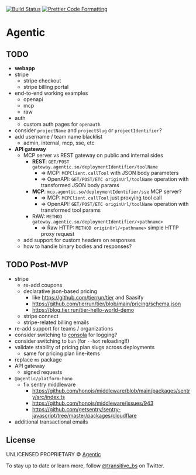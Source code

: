 <p>
  <a href="https://github.com/transitive-bullshit/agentic-platform/actions/workflows/main.yml"><img alt="Build Status" src="https://github.com/transitive-bullshit/agentic-platform/actions/workflows/main.yml/badge.svg" /></a>
  <a href="https://prettier.io"><img alt="Prettier Code Formatting" src="https://img.shields.io/badge/code_style-prettier-brightgreen.svg" /></a>
</p>

# Agentic <!-- omit from toc -->

## TODO

- **webapp**
- stripe
  - stripe checkout
  - stripe billing portal
- end-to-end working examples
  - openapi
  - mcp
  - raw
- auth
  - custom auth pages for `openauth`
- consider `projectName` and `projectSlug` or `projectIdentifier`?
- add username / team name blacklist
  - admin, internal, mcp, sse, etc
- **API gateway**
  - MCP server vs REST gateway on public and internal sides
    - **REST**: `GET/POST gateway.agentic.so/deploymentIdentifier/toolName`
      - => MCP: `MCPClient.callTool` with JSON body parameters
      - => OpenAPI: `GET/POST/ETC originUrl/toolName` operation with transformed JSON body params
    - **MCP**: `mcp.agentic.so/deploymentIdentifier/sse` MCP server?
      - => MCP: `MCPClient.callTool` just proxying tool call
      - => OpenAPI: `GET/POST/ETC originUrl/toolName` operation with transformed tool params
    - RAW: `METHOD gateway.agentic.so/deploymentIdentifier/<pathname>`
      - => Raw HTTP: `METHOD originUrl/<pathname>` simple HTTP proxy request
  - add support for custom headers on responses
  - how to handle binary bodies and responses?

## TODO Post-MVP

- stripe
  - re-add coupons
  - declarative json-based pricing
    - like https://github.com/tierrun/tier and Saasify
    - https://github.com/tierrun/tier/blob/main/pricing/schema.json
    - https://blog.tier.run/tier-hello-world-demo
  - stripe connect
  - stripe-related billing emails
- re-add support for teams / organizations
- consider switching to [consola](https://github.com/unjs/consola) for logging?
- consider switching to `bun` (for `--hot` reloading!!)
- validate stability of pricing plan slugs across deployments
  - same for pricing plan line-items
- replace `ms` package
- API gateway
  - signed requests
- `@agentic/platform-hono`
  - fix sentry middleware
    - https://github.com/honojs/middleware/blob/main/packages/sentry/src/index.ts
    - https://github.com/honojs/middleware/issues/943
    - https://github.com/getsentry/sentry-javascript/tree/master/packages/cloudflare
- additional transactional emails

## License

UNLICENSED PROPRIETARY © [Agentic](https://x.com/transitive_bs)

To stay up to date or learn more, follow [@transitive_bs](https://x.com/transitive_bs) on Twitter.

